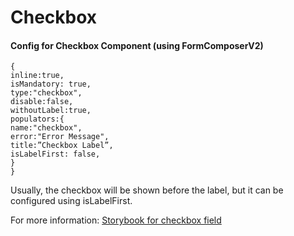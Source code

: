 # Checkbox

#### **Config for Checkbox Component (using FormComposerV2)** <a href="#hoqgfvm6xrz1" id="hoqgfvm6xrz1"></a>

```
{
inline:true,
isMandatory: true,
type:"checkbox",
disable:false,
withoutLabel:true,
populators:{
name:"checkbox",
error:"Error Message",
title:”Checkbox Label”,
isLabelFirst: false,
}
}
```

Usually, the checkbox will be shown before the label, but it can be configured using isLabelFirst.

For more information: [Storybook for checkbox field](https://unified-dev.digit.org/storybook/?path=/story/atom-groups-checkboxfield--default)
